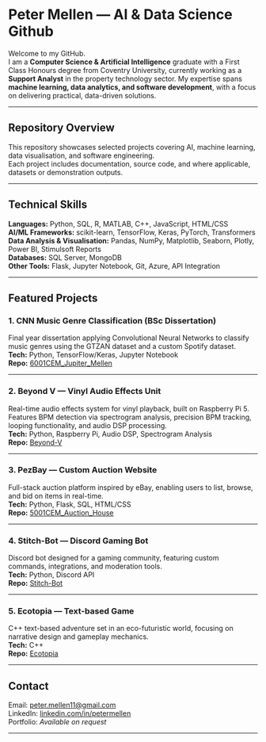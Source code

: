 # Peter Mellen — AI & Data Science Github

Welcome to my GitHub.  
I am a **Computer Science & Artificial Intelligence** graduate with a First Class Honours degree from Coventry University, currently working as a **Support Analyst** in the property technology sector. My expertise spans **machine learning, data analytics, and software development**, with a focus on delivering practical, data-driven solutions.

---

## Repository Overview

This repository showcases selected projects covering AI, machine learning, data visualisation, and software engineering.  
Each project includes documentation, source code, and where applicable, datasets or demonstration outputs.

---

## Technical Skills

**Languages:** Python, SQL, R, MATLAB, C++, JavaScript, HTML/CSS  
**AI/ML Frameworks:** scikit-learn, TensorFlow, Keras, PyTorch, Transformers  
**Data Analysis & Visualisation:** Pandas, NumPy, Matplotlib, Seaborn, Plotly, Power BI, Stimulsoft Reports  
**Databases:** SQL Server, MongoDB  
**Other Tools:** Flask, Jupyter Notebook, Git, Azure, API Integration

---

## Featured Projects

### 1. CNN Music Genre Classification (BSc Dissertation)
Final year dissertation applying Convolutional Neural Networks to classify music genres using the GTZAN dataset and a custom Spotify dataset.  
**Tech:** Python, TensorFlow/Keras, Jupyter Notebook  
**Repo:** [6001CEM_Jupiter_Mellen](https://github.com/Jupiter-mellen/6001CEM_Jupiter_Mellen)

---

### 2. Beyond V — Vinyl Audio Effects Unit
Real-time audio effects system for vinyl playback, built on Raspberry Pi 5. Features BPM detection via spectrogram analysis, precision BPM tracking, looping functionality, and audio DSP processing.  
**Tech:** Python, Raspberry Pi, Audio DSP, Spectrogram Analysis  
**Repo:** [Beyond-V](https://github.com/Jupiter-mellen/Beyond-V)

---

### 3. PezBay — Custom Auction Website
Full-stack auction platform inspired by eBay, enabling users to list, browse, and bid on items in real-time.  
**Tech:** Python, Flask, SQL, HTML/CSS  
**Repo:** [5001CEM_Auction_House](https://github.com/Jupiter-mellen/5001CEM_Auction_House)

---

### 4. Stitch-Bot — Discord Gaming Bot
Discord bot designed for a gaming community, featuring custom commands, integrations, and moderation tools.  
**Tech:** Python, Discord API  
**Repo:** [Stitch-Bot](https://github.com/Jupiter-mellen/Stitch-Bot)

---

### 5. Ecotopia — Text-based Game
C++ text-based adventure set in an eco-futuristic world, focusing on narrative design and gameplay mechanics.  
**Tech:** C++  
**Repo:** [Ecotopia](https://github.com/Jupiter-mellen/Ecotopia)

---

## Contact

Email: [peter.mellen11@gmail.com](mailto:peter.mellen11@gmail.com)  
LinkedIn: [linkedin.com/in/petermellen](https://linkedin.com/in/Jupiter-mellen)  
Portfolio: *Available on request*

---
